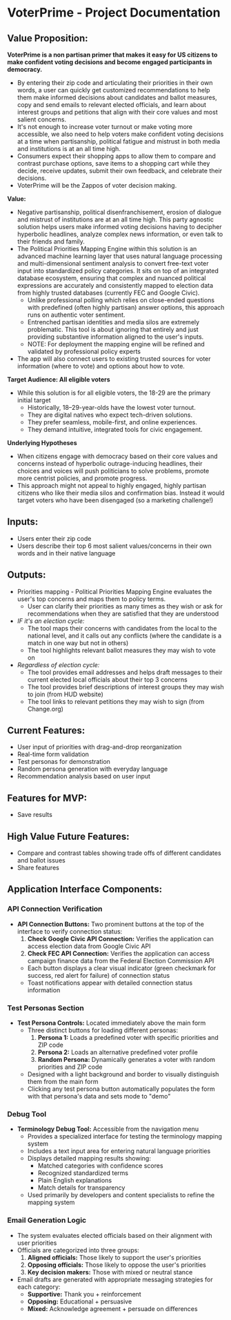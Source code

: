 
# VoterPrime - Project Documentation

## Value Proposition:

**VoterPrime is a non partisan primer that makes it easy for US citizens to make confident voting decisions and become engaged participants in democracy.**

- By entering their zip code and articulating their priorities in their own words, a user can quickly get customized recommendations to help them make informed decisions about candidates and ballot measures, copy and send emails to relevant elected officials, and learn about interest groups and petitions that align with their core values and most salient concerns.
- It's not enough to increase voter turnout or make voting more accessible, we also need to help voters make confident voting decisions at a time when partisanship, political fatigue and mistrust in both media and institutions is at an all time high.
- Consumers expect their shopping apps to allow them to compare and contrast purchase options, save items to a shopping cart while they decide, receive updates, submit their own feedback, and celebrate their decisions.
- VoterPrime will be the Zappos of voter decision making.

 
**Value:**

- Negative partisanship, political disenfranchisement, erosion of dialogue and mistrust of institutions are at an all time high. This party agnostic solution helps users make informed voting decisions having to decipher hyperbolic headlines, analyze complex news information, or even talk to their friends and family.
- The Political Priorities Mapping Engine within this solution is an advanced machine learning layer that uses natural language processing and multi-dimensional sentiment analysis to convert free-text voter input into standardized policy categories. It sits on top of an integrated database ecosystem, ensuring that complex and nuanced political expressions are accurately and consistently mapped to election data from highly trusted databases (currently FEC and Google Civic).
    - Unlike professional polling which relies on close-ended questions with predefined (often highly partisan) answer options, this approach runs on authentic voter sentiment.
    - Entrenched partisan identities and media silos are extremely problematic. This tool is about ignoring that entirely and just providing substantive information aligned to the user's inputs.
    - NOTE: For deployment the mapping engine will be refined and validated by professional policy experts
- The app will also connect users to existing trusted sources for voter information (where to vote) and options about how to vote.

**Target Audience: All eligible voters**

- While this solution is for all eligible voters, the 18-29 are the primary initial target
    - Historically, 18–29-year-olds have the lowest voter turnout.
    - They are digital natives who expect tech-driven solutions.
    - They prefer seamless, mobile-first, and online experiences.
    - They demand intuitive, integrated tools for civic engagement.

**Underlying Hypotheses**

- When citizens engage with democracy based on their core values and concerns instead of hyperbolic outrage-inducing headlines, their choices and voices will push politicians to solve problems, promote more centrist policies, and promote progress.
- This approach might not appeal to highly engaged, highly partisan citizens who like their media silos and confirmation bias. Instead it would target voters who have been disengaged (so a marketing challenge!)

## Inputs:

- Users enter their zip code
- Users describe their top 6 most salient values/concerns in their own words and in their native language

## Outputs:

- Priorities mapping - Political Priorities Mapping Engine evaluates the user's top concerns and maps them to policy terms.
    - User can clarify their priorities as many times as they wish or ask for recommendations when they are satisfied that they are understood
- *IF it's an election cycle:*
    - The tool maps their concerns with candidates from the local to the national level, and it calls out any conflicts (where the candidate is a match in one way but not in others)
    - The tool highlights relevant ballot measures they may wish to vote on
- *Regardless of election cycle:*
    - The tool provides email addresses and helps draft messages to their current elected local officials about their top 3 concerns
    - The tool provides brief descriptions of interest groups they may wish to join (from HUD website)
    - The tool links to relevant petitions they may wish to sign (from Change.org)

## Current Features:

- User input of priorities with drag-and-drop reorganization
- Real-time form validation
- Test personas for demonstration
- Random persona generation with everyday language
- Recommendation analysis based on user input

## Features for MVP:

- Save results

## High Value Future Features:

- Compare and contrast tables showing trade offs of different candidates and ballot issues
- Share features

## Application Interface Components:

### API Connection Verification
- **API Connection Buttons:** Two prominent buttons at the top of the interface to verify connection status:
  1. **Check Google Civic API Connection:** Verifies the application can access election data from Google Civic API
  2. **Check FEC API Connection:** Verifies the application can access campaign finance data from the Federal Election Commission API
  - Each button displays a clear visual indicator (green checkmark for success, red alert for failure) of connection status
  - Toast notifications appear with detailed connection status information

### Test Personas Section
- **Test Persona Controls:** Located immediately above the main form
  - Three distinct buttons for loading different personas:
    1. **Persona 1:** Loads a predefined voter with specific priorities and ZIP code
    2. **Persona 2:** Loads an alternative predefined voter profile
    3. **Random Persona:** Dynamically generates a voter with random priorities and ZIP code
  - Designed with a light background and border to visually distinguish them from the main form
  - Clicking any test persona button automatically populates the form with that persona's data and sets mode to "demo"

### Debug Tool
- **Terminology Debug Tool:** Accessible from the navigation menu
  - Provides a specialized interface for testing the terminology mapping system
  - Includes a text input area for entering natural language priorities
  - Displays detailed mapping results showing:
    - Matched categories with confidence scores
    - Recognized standardized terms
    - Plain English explanations
    - Match details for transparency
  - Used primarily by developers and content specialists to refine the mapping system

### Email Generation Logic
- The system evaluates elected officials based on their alignment with user priorities
- Officials are categorized into three groups:
  1. **Aligned officials:** Those likely to support the user's priorities
  2. **Opposing officials:** Those likely to oppose the user's priorities
  3. **Key decision makers:** Those with mixed or neutral stance
- Email drafts are generated with appropriate messaging strategies for each category:
  - **Supportive:** Thank you + reinforcement
  - **Opposing:** Educational + persuasive
  - **Mixed:** Acknowledge agreement + persuade on differences

